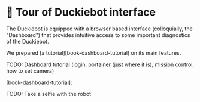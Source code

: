 # 🚙 Tour of Duckiebot interface

The Duckiebot is equipped with a browser based interface (colloquially, the "Dashboard") that provides intuitive access to some important diagnostics of the Duckiebot.

We prepared [a tutorial][book-dashboard-tutorial] on its main features.

TODO: Dashboard tutorial (login, portainer (just where it is), mission control, how to set camera)

[book-dashboard-tutorial]: 


TODO: Take a selfie with the robot
